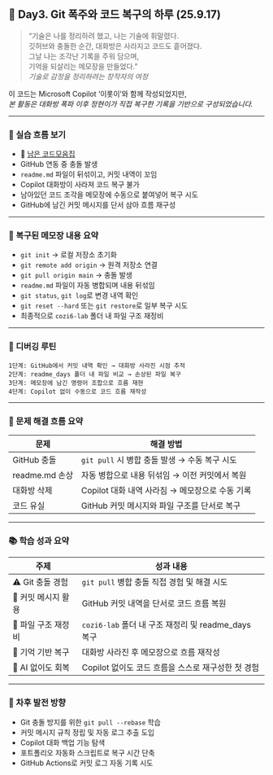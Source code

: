 ## 📘 Day3. Git 폭주와 코드 복구의 하루 (25.9.17)

> “기술은 나를 정리하려 했고, 나는 기술에 휘말렸다.  
깃허브와 충돌한 순간, 대화방은 사라지고 코드도 흩어졌다.  
그날 나는 조각난 기록을 주워 담으며,  
기억을 되살리는 메모장을 만들었다.”  
_기술로 감정을 정리하려는 창작자의 여정_

이 코드는 Microsoft Copilot ‘이롯이’와 함께 작성되었지만,  
_본 활동은 대화방 폭파 이후 정현이가 직접 복구한 기록을 기반으로 구성되었습니다._

---

### 🧠 실습 흐름 보기
- 📂 [남은 코드모음집](https://github.com/yoonyoo33/cozi6-lab/blob/master/modules/250917Python_Day3(git_error).ipynb)
- GitHub 연동 중 충돌 발생  
- `readme.md` 파일이 뒤섞이고, 커밋 내역이 꼬임  
- Copilot 대화방이 사라져 코드 복구 불가  
- 남아있던 코드 조각을 메모장에 수동으로 붙여넣어 복구 시도  
- GitHub에 남긴 커밋 메시지를 단서 삼아 흐름 재구성

---

### 📄 복구된 메모장 내용 요약

- `git init` → 로컬 저장소 초기화  
- `git remote add origin` → 원격 저장소 연결  
- `git pull origin main` → 충돌 발생  
- `readme.md` 파일이 자동 병합되며 내용 뒤섞임  
- `git status`, `git log`로 변경 내역 확인  
- `git reset --hard` 또는 `git restore`로 일부 복구 시도  
- 최종적으로 `cozi6-lab` 폴더 내 파일 구조 재정비

---

### 🧪 디버깅 루틴

```text
1단계: GitHub에서 커밋 내역 확인 → 대화방 사라진 시점 추적  
2단계: readme_days 폴더 내 파일 비교 → 손상된 파일 복구  
3단계: 메모장에 남긴 명령어 조합으로 흐름 재현  
4단계: Copilot 없이 수동으로 코드 흐름 재작성
```

---

### 🧠 문제 해결 흐름 요약

| 문제 | 해결 방법 |
|------|-----------|
| GitHub 충돌 | `git pull` 시 병합 충돌 발생 → 수동 복구 시도 |
| readme.md 손상 | 자동 병합으로 내용 뒤섞임 → 이전 커밋에서 복원 |
| 대화방 삭제 | Copilot 대화 내역 사라짐 → 메모장으로 수동 기록 |
| 코드 유실 | GitHub 커밋 메시지와 파일 구조를 단서로 복구 |

---

### 📚 학습 성과 요약

| 주제 | 성과 내용 |
|------|-----------|
| ⚠️ Git 충돌 경험 | `git pull` 병합 충돌 직접 경험 및 해결 시도 |
| 🧾 커밋 메시지 활용 | GitHub 커밋 내역을 단서로 코드 흐름 복원 |
| 📁 파일 구조 재정비 | `cozi6-lab` 폴더 내 구조 재정리 및 readme_days 복구 |
| 🧠 기억 기반 복구 | 대화방 사라진 후 메모장으로 흐름 재작성 |
| 🐯 AI 없이도 회복 | Copilot 없이도 코드 흐름을 스스로 재구성한 첫 경험 |

---

### 🌱 차후 발전 방향

- Git 충돌 방지를 위한 `git pull --rebase` 학습  
- 커밋 메시지 규칙 정립 및 자동 로그 추출 도입  
- Copilot 대화 백업 기능 탐색  
- 포트폴리오 자동화 스크립트로 복구 시간 단축  
- GitHub Actions로 커밋 로그 자동 기록 시도
